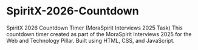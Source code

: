 # SpiritX-2026-Countdown
SpiritX 2026 Countdown Timer (MoraSpirit Interviews 2025 Task) 
This countdown timer created as part of the MoraSpirit Interviews 2025 for the Web and Technology Pillar. Built using HTML, CSS, and JavaScript.

